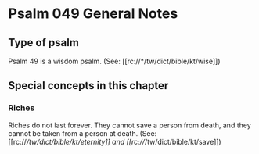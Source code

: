 # Psalm 049 General Notes
## Type of psalm

Psalm 49 is a wisdom psalm. (See: [[rc://*/tw/dict/bible/kt/wise]])

## Special concepts in this chapter

### Riches
Riches do not last forever. They cannot save a person from death, and they cannot be taken from a person at death. (See: [[rc://*/tw/dict/bible/kt/eternity]] and [[rc://*/tw/dict/bible/kt/save]])